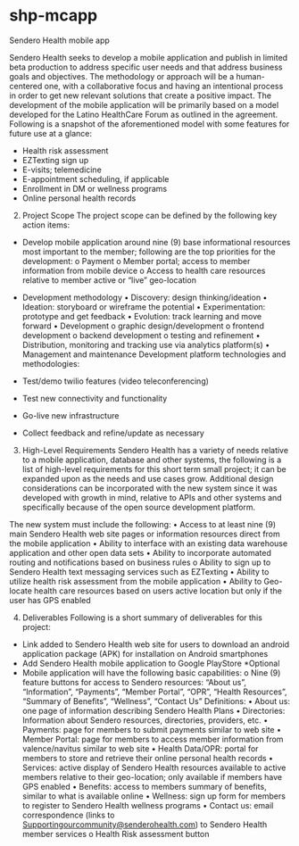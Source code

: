 # shp-mcapp
Sendero Health mobile app

Sendero Health seeks to develop a mobile application and publish in limited beta production to address specific user needs and that address business goals and objectives. The methodology or approach will be a human-centered one, with a collaborative focus and having an intentional process in order to get new relevant solutions that create a positive impact. The development of the mobile application will be primarily based on a model developed for the Latino HealthCare Forum as outlined in the agreement. Following is a snapshot of the aforementioned model with some features for future use at a glance:
-	Health risk assessment
-	EZTexting sign up
-	E-visits; telemedicine
-	E-appointment scheduling, if applicable
-	Enrollment in DM or wellness programs
-	Online personal health records

2.	Project Scope
The project scope can be defined by the following key action items:
-	Develop mobile application around nine (9) base informational resources most important to the member; following are the top priorities for the development:
o	Payment
o	Member portal; access to member information from mobile device
o	Access to health care resources relative to member active or “live” geo-location
-	Development methodology
•	Discovery:		design thinking/ideation
•	Ideation:		storyboard or wireframe the potential
•	Experimentation:	prototype and get feedback
•	Evolution:		track learning and move forward
•	Development
o	graphic design/development
o	frontend development
o	backend development
o	testing and refinement
•	Distribution, monitoring and tracking use via analytics platform(s)
•	Management and maintenance
Development platform technologies and methodologies:

-	Test/demo twilio features (video teleconferencing)
-	Test new connectivity and functionality
-	Go-live new infrastructure
-	Collect feedback and refine/update as necessary
3.	High-Level Requirements
Sendero Health has a variety of needs relative to a mobile application, database and other systems, the following is a list of high-level requirements for this short term small project; it can be expanded upon as the needs and use cases grow. Additional design considerations can be incorporated with the new system since it was developed with growth in mind, relative to APIs and other systems and specifically because of the open source development platform.

The new system must include the following:
•	Access to at least nine (9) main Sendero Health web site pages or information resources direct from the mobile application
•	Ability to interface with an existing data warehouse application and other open data sets
•	Ability to incorporate automated routing and notifications based on business rules
o	Ability to sign up to Sendero Health text messaging services such as EZTexting
•	Ability to utilize health risk assessment from the mobile application
•	Ability to Geo-locate health care resources based on users active location but only if the user has GPS enabled

4.	Deliverables
Following is a short summary of deliverables for this project:
-	Link added to Sendero Health web site for users to download an android application package (APK) for installation on Android smartphones
-	Add Sendero Health mobile application to Google PlayStore *Optional
-	Mobile application will have the following basic capabilities:
o	Nine (9) feature buttons for access to Sendero resources: “About us”, “Information”, “Payments”, “Member Portal”, “OPR”, “Health Resources”, “Summary of Benefits”, “Wellness”, “Contact Us”
	Definitions:
•	About us: one page of information describing Sendero Health Plans
•	Directories: Information about Sendero resources, directories, providers, etc.
•	Payments: page for members to submit payments similar to web site
•	Member Portal:	page for members to access member information from valence/navitus similar to web site
•	Health Data/OPR: portal for members to store and retrieve their online personal health records
•	Services: active display of Sendero Health resources available to active members relative to their geo-location; only available if members have GPS enabled
•	Benefits: access to members summary of benefits, similar to what is available online
•	Wellness: sign up form for members to register to Sendero Health wellness programs
•	Contact us: email correspondence (links to Supportingourcommunity@senderohealth.com) to Sendero Health member services
o	Health Risk assessment button

